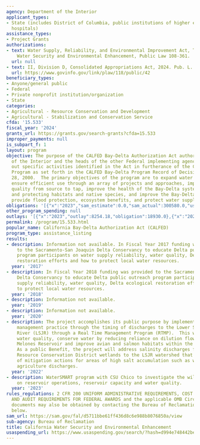```yaml
---
agency: Department of the Interior
applicant_types:
- State (includes District of Columbia, public institutions of higher education and
  hospitals)
assistance_types:
- Project Grants
authorizations:
- text: Water Supply, Reliability, and Environmental Improvement Act, Title I – California
    Water Security and Environmental Enhancement, Public Law 108-361.
  url: null
- text: II, Division D, Consolidated Appropriations Act, 2024. Pub. L. 118, 42.
  url: https://www.govinfo.gov/link/plaw/118/public/42
beneficiary_types:
- Anyone/general public
- Federal
- Private nonprofit institution/organization
- State
categories:
- Agricultural - Resource Conservation and Development
- Agricultural - Stabilization and Conservation Service
cfda: '15.533'
fiscal_year: '2024'
grants_url: https://grants.gov/search-grants?cfda=15.533
improper_payments: null
is_subpart_f: 1
layout: program
objective: The purpose of the CALFED Bay-Delta Authorization Act authorizes the Secretary
  of the Interior and the heads of the other Federal implementing agencies to carry
  out specific activities identified in the Act in furtherance of the CALFED Bay-Delta
  Program as set forth in the CALFED Bay-Delta Program Record of Decision dated August
  28, 2000.  The primary objectives of the program are to expand water supplies to
  ensure efficient use through an array of projects and approaches, improve water
  quality from source to tap, improve the health of the Bay-Delta system through restoring
  and protecting habitats and native species, and improve the Bay-Delta levees to
  provide flood protection, ecosystem benefits, and protect water supplies.
obligations: '[{"x":"2023","sam_estimate":0.0,"sam_actual":300580.0,"usa_spending_actual":300198.81},{"x":"2024","sam_estimate":0.0,"sam_actual":274000.0,"usa_spending_actual":210896.49},{"x":"2025","sam_estimate":0.0,"sam_actual":200000.0,"usa_spending_actual":0.0}]'
other_program_spending: null
outlays: '[{"x":"2023","outlay":8254.18,"obligation":18930.0},{"x":"2024","outlay":0.0,"obligation":274000.0},{"x":"2025","outlay":0.0,"obligation":0.0}]'
permalink: /program/15.533.html
popular_name: California Bay-Delta Authorization Act (CALFED)
program_type: assistance_listing
results:
- description: Information not available. In Fiscal Year 2017 funding was provided
    to the Sacramento-San Joaquin Delta Conservancy to educate Delta public outreach
    program participants on water supply reliability, water quality, Delta ecological
    restoration efforts and how to protect local water resources.
  year: '2017'
- description: In Fiscal Year 2018 funding was provided to the Sacramento-San Joaquin
    Delta Conservancy to educate Delta public outreach program participants on water
    supply reliability, water quality, Delta ecological restoration efforts and how
    to protect local water resources.
  year: '2018'
- description: Information not available.
  year: '2019'
- description: Information not available.
  year: '2020'
- description: The project accomplishes its public purpose by implementing a best
    management practice through the timing of discharges to the Lower San Joaquin
    River (LSJR) through a Real Time Management Program (RTMP).  This will improve
    water quality, conserve water by reducing reliance on dilution flows from New
    Melones Reservoir and improve avian and salmon habitats within the LSJR watershed.
    As a public Benefit, the project will address salinity discharges from Grassland
    Resource Conservation District wetlands to the LSJR watershed that includes implementation
    of mitigation actions for areas of high salt accumulation such as wetlands and
    agriculture discharges.
  year: '2022'
- description: WaterSMART program with CSU Chico to investigate the wildfire impacts
    on reservoir operations, reservoir capacity and water quality.
  year: '2023'
rules_regulations: 2 CFR 200 UNIFORM ADMINISTRATIVE REQUIREMENTS, COST PRINCIPLES,
  AND AUDIT REQUIREMENTS FOR FEDERAL AWARDS and the applicable OMB Circulars.  These
  documents may also be obtained by contacting the Bureau of Reclamation Office listed
  below.
sam_url: https://sam.gov/fal/d5711bbe61ff436d8c6e988b8076850a/view
sub-agency: Bureau of Reclamation
title: California Water Security and Environmental Enhancement
usaspending_url: https://www.usaspending.gov/search/?hash=d994e748442bebc950246ef40c1a4209
---
```

